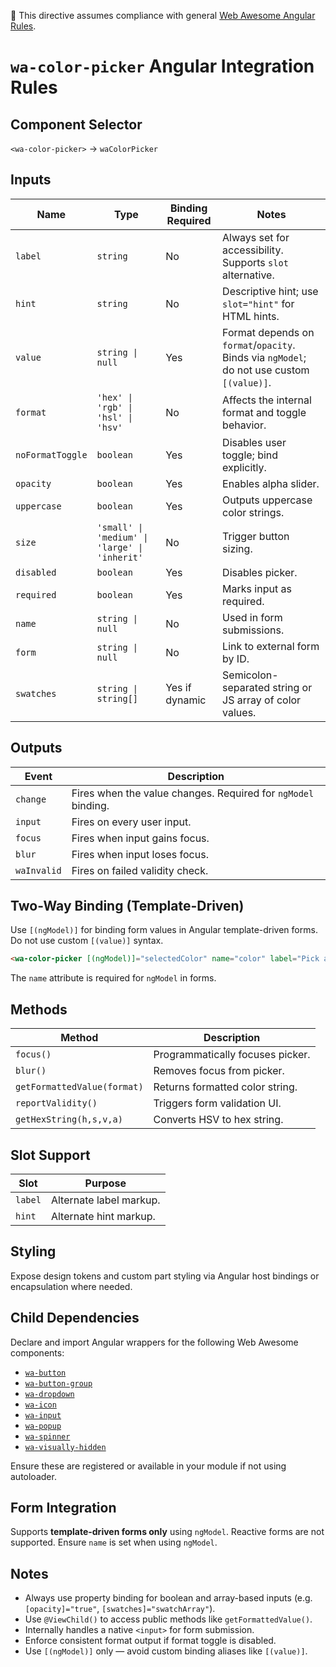 📌 This directive assumes compliance with general [Web Awesome Angular Rules](../../../RULES.md).

# `wa-color-picker` Angular Integration Rules

## Component Selector

`<wa-color-picker>` → `waColorPicker`

## Inputs

| Name             | Type                                          | Binding Required | Notes                                                                                     |
| ---------------- | --------------------------------------------- | ---------------- | ----------------------------------------------------------------------------------------- |
| `label`          | `string`                                      | No               | Always set for accessibility. Supports `slot` alternative.                                |
| `hint`           | `string`                                      | No               | Descriptive hint; use `slot="hint"` for HTML hints.                                       |
| `value`          | `string \| null`                              | Yes              | Format depends on `format`/`opacity`. Binds via `ngModel`; do not use custom `[(value)]`. |
| `format`         | `'hex' \| 'rgb' \| 'hsl' \| 'hsv'`            | No               | Affects the internal format and toggle behavior.                                          |
| `noFormatToggle` | `boolean`                                     | Yes              | Disables user toggle; bind explicitly.                                                    |
| `opacity`        | `boolean`                                     | Yes              | Enables alpha slider.                                                                     |
| `uppercase`      | `boolean`                                     | Yes              | Outputs uppercase color strings.                                                          |
| `size`           | `'small' \| 'medium' \| 'large' \| 'inherit'` | No               | Trigger button sizing.                                                                    |
| `disabled`       | `boolean`                                     | Yes              | Disables picker.                                                                          |
| `required`       | `boolean`                                     | Yes              | Marks input as required.                                                                  |
| `name`           | `string \| null`                              | No               | Used in form submissions.                                                                 |
| `form`           | `string \| null`                              | No               | Link to external form by ID.                                                              |
| `swatches`       | `string \| string[]`                          | Yes if dynamic   | Semicolon-separated string or JS array of color values.                                   |

## Outputs

| Event       | Description                                                   |
| ----------- | ------------------------------------------------------------- |
| `change`    | Fires when the value changes. Required for `ngModel` binding. |
| `input`     | Fires on every user input.                                    |
| `focus`     | Fires when input gains focus.                                 |
| `blur`      | Fires when input loses focus.                                 |
| `waInvalid` | Fires on failed validity check.                               |

## Two-Way Binding (Template-Driven)

Use `[(ngModel)]` for binding form values in Angular template-driven forms. Do not use custom `[(value)]` syntax.

```html
<wa-color-picker [(ngModel)]="selectedColor" name="color" label="Pick a color"></wa-color-picker>
```

The `name` attribute is required for `ngModel` in forms.

## Methods

| Method                      | Description                      |
| --------------------------- | -------------------------------- |
| `focus()`                   | Programmatically focuses picker. |
| `blur()`                    | Removes focus from picker.       |
| `getFormattedValue(format)` | Returns formatted color string.  |
| `reportValidity()`          | Triggers form validation UI.     |
| `getHexString(h,s,v,a)`     | Converts HSV to hex string.      |

## Slot Support

| Slot    | Purpose                 |
| ------- | ----------------------- |
| `label` | Alternate label markup. |
| `hint`  | Alternate hint markup.  |

## Styling

Expose design tokens and custom part styling via Angular host bindings or encapsulation where needed.

## Child Dependencies

Declare and import Angular wrappers for the following Web Awesome components:

* [`wa-button`](../button/button.rules.md)
* [`wa-button-group`](../button-group/button-group.rules.md)
* [`wa-dropdown`](../dropdown/dropdown.rules.md)
* [`wa-icon`](../icon/icon.rules.md)
* [`wa-input`](../input/input.rules.md)
* [`wa-popup`](../popup/popup.rules.md)
* [`wa-spinner`](../spinner/spinner.rules.md)
* [`wa-visually-hidden`](../visually-hidden/visually-hidden.rules.md)

Ensure these are registered or available in your module if not using autoloader.

## Form Integration

Supports **template-driven forms only** using `ngModel`. Reactive forms are not supported. Ensure `name` is set when using `ngModel`.

## Notes

* Always use property binding for boolean and array-based inputs (e.g. `[opacity]="true"`, `[swatches]="swatchArray"`).
* Use `@ViewChild()` to access public methods like `getFormattedValue()`.
* Internally handles a native `<input>` for form submission.
* Enforce consistent format output if format toggle is disabled.
* Use `[(ngModel)]` only — avoid custom binding aliases like `[(value)]`.
